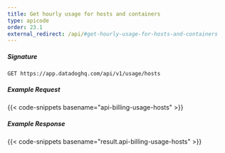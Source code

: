 ```yaml
---
title: Get hourly usage for hosts and containers
type: apicode
order: 23.1
external_redirect: /api/#get-hourly-usage-for-hosts-and-containers
---
```


##### Signature

`GET https://app.datadoghq.com/api/v1/usage/hosts`

##### Example Request

{{< code-snippets basename="api-billing-usage-hosts" >}}

##### Example Response

{{< code-snippets basename="result.api-billing-usage-hosts" >}}
